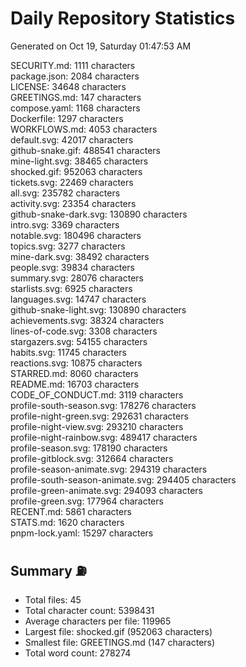# Daily Repository Statistics 
Generated on Oct 19, Saturday 01:47:53 AM  

SECURITY.md: 1111 characters  
package.json: 2084 characters  
LICENSE: 34648 characters  
GREETINGS.md: 147 characters  
compose.yaml: 1168 characters  
Dockerfile: 1297 characters  
WORKFLOWS.md: 4053 characters  
default.svg: 42017 characters  
github-snake.gif: 488541 characters  
mine-light.svg: 38465 characters  
shocked.gif: 952063 characters  
tickets.svg: 22469 characters  
all.svg: 235782 characters  
activity.svg: 23354 characters  
github-snake-dark.svg: 130890 characters  
intro.svg: 3369 characters  
notable.svg: 180496 characters  
topics.svg: 3277 characters  
mine-dark.svg: 38492 characters  
people.svg: 39834 characters  
summary.svg: 28076 characters  
starlists.svg: 6925 characters  
languages.svg: 14747 characters  
github-snake-light.svg: 130890 characters  
achievements.svg: 38324 characters  
lines-of-code.svg: 3308 characters  
stargazers.svg: 54155 characters  
habits.svg: 11745 characters  
reactions.svg: 10875 characters  
STARRED.md: 8060 characters  
README.md: 16703 characters  
CODE_OF_CONDUCT.md: 3119 characters  
profile-south-season.svg: 178276 characters  
profile-night-green.svg: 292631 characters  
profile-night-view.svg: 293210 characters  
profile-night-rainbow.svg: 489417 characters  
profile-season.svg: 178190 characters  
profile-gitblock.svg: 312664 characters  
profile-season-animate.svg: 294319 characters  
profile-south-season-animate.svg: 294405 characters  
profile-green-animate.svg: 294093 characters  
profile-green.svg: 177964 characters  
RECENT.md: 5861 characters  
STATS.md: 1620 characters  
pnpm-lock.yaml: 15297 characters  

## Summary ⛽  
- Total files: 45  
- Total character count: 5398431  
- Average characters per file: 119965  
- Largest file: shocked.gif (952063 characters)  
- Smallest file: GREETINGS.md (147 characters)  
- Total word count: 278274  
